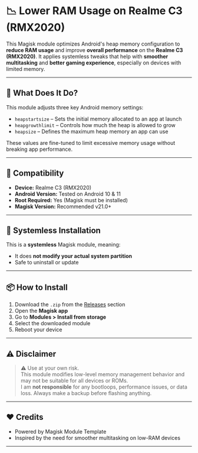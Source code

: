 # 📉 Lower RAM Usage on Realme C3 (RMX2020)

This Magisk module optimizes Android's heap memory configuration to **reduce RAM usage** and improve **overall performance** on the **Realme C3 (RMX2020)**. It applies systemless tweaks that help with **smoother multitasking** and **better gaming experience**, especially on devices with limited memory.

---

## 🔧 What Does It Do?

This module adjusts three key Android memory settings:

- `heapstartsize` – Sets the initial memory allocated to an app at launch
- `heapgrowthlimit` – Controls how much the heap is allowed to grow
- `heapsize` – Defines the maximum heap memory an app can use

These values are fine-tuned to limit excessive memory usage without breaking app performance.

---

## 📱 Compatibility

- **Device:** Realme C3 (RMX2020)
- **Android Version:** Tested on Android 10 & 11
- **Root Required:** Yes (Magisk must be installed)
- **Magisk Version:** Recommended v21.0+

---

## 🧩 Systemless Installation

This is a **systemless** Magisk module, meaning:
- It does **not modify your actual system partition**
- Safe to uninstall or update

---

## 📦 How to Install

1. Download the `.zip` from the [Releases](https://github.com/fnskye/lower-ram-usage-realme-c3/releases) section
2. Open the **Magisk app**
3. Go to **Modules > Install from storage**
4. Select the downloaded module
5. Reboot your device

---

## ⚠️ Disclaimer

> ⚠️ Use at your own risk.  
> This module modifies low-level memory management behavior and may not be suitable for all devices or ROMs.  
> I am **not responsible** for any bootloops, performance issues, or data loss. Always make a backup before flashing anything.

---

## ❤️ Credits

- Powered by Magisk Module Template
- Inspired by the need for smoother multitasking on low-RAM devices

---

